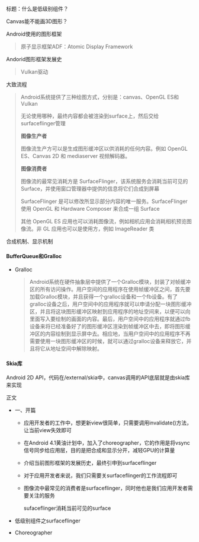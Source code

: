 

标题：什么是低级别组件？

Canvas能不能画3D图形？

Android使用的图形框架

> 原子显示框架ADF：Atomic Display Framework

Andorid图形框架发展史

> Vulkan驱动

大致流程

> Android系统提供了三种绘图方式，分别是：canvas、OpenGL ES和Vulkan
>
> 无论使用哪种，最终内容都会被渲染到surface上，然后交给surfaceflinger管理
>
> **图像生产者**
>
> 图像流生产方可以是生成图形缓冲区以供消耗的任何内容。例如 OpenGL ES、Canvas 2D 和 mediaserver 视频解码器。
>
> **图像消费者**
>
> 图像流的最常见消耗方是 SurfaceFlinger，该系统服务会消耗当前可见的 Surface，并使用窗口管理器中提供的信息将它们合成到屏幕
>
> SurfaceFlinger 是可以修改所显示部分内容的唯一服务。SurfaceFlinger 使用 OpenGL 和 Hardware Composer 来合成一组 Surface
>
> 其他 OpenGL ES 应用也可以消耗图像流，例如相机应用会消耗相机预览图像流。非 GL 应用也可以是使用方，例如 ImageReader 类

合成机制、显示机制

#### BufferQueue和Gralloc

- Gralloc 

  > ​    Android系统在硬件抽象层中提供了一个Gralloc模块，封装了对帧缓冲区的所有访问操作。用户空间的应用程序在使用帧缓冲区之间，首先要加载Gralloc模块，并且获得一个gralloc设备和一个fb设备。有了gralloc设备之后，用户空间中的应用程序就可以申请分配一块图形缓冲区，并且将这块图形缓冲区映射到应用程序的地址空间来，以便可以向里面写入要绘制的画面的内容。最后，用户空间中的应用程序就通过fb设备来将已经准备好了的图形缓冲区渲染到帧缓冲区中去，即将图形缓冲区的内容绘制到显示屏中去。相应地，当用户空间中的应用程序不再需要使用一块图形缓冲区的时候，就可以通过gralloc设备来释放它，并且将它从地址空间中解除映射。

#### Skia库

Android 2D API，代码在/external/skia中，canvas调用的API底层就是由skia库来实现

正文

- 一、开篇

  - 应用开发者的工作中，想更新view很简单，只需要调用invalidate()方法，让当前view失效即可

  - 在Android 4.1黄油计划中，加入了choreographer，它的作用是将vsync信号同步给应用层，目的是把合成和显示分开，减轻GPU的计算量

  - 介绍当前图形框架的发展历史，最终引申到surfaceflinger

  - 对于应用开发者来说，我们只需要关surfaceflinger的工作流程即可

  - 图像流中最常见的消费者是surfaceflinger，同时他也是我们应用开发者需要关注的服务

    sufaceflinger消耗当前可见的surface

- 低级别组件之surfaceflinger

- Choreographer